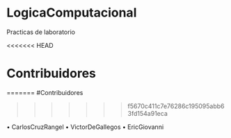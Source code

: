 # LogicaComputacional
Practicas de laboratorio

<<<<<<< HEAD
# Contribuidores
=======
#Contribuidores
>>>>>>> f5670c411c7e76286c195095abb63fd154a91eca

• CarlosCruzRangel
• VictorDeGallegos
• EricGiovanni
